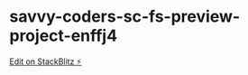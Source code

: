 # savvy-coders-sc-fs-preview-project-enffj4

[Edit on StackBlitz ⚡️](https://stackblitz.com/edit/savvy-coders-sc-fs-preview-project-enffj4)